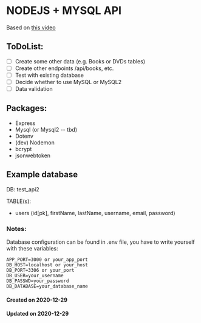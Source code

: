 # NODEJS + MYSQL API 

Based on [this video](https://www.youtube.com/watch?v=WfCJ3sHnLBM)

## ToDoList:
- [ ] Create some other data (e.g. Books or DVDs tables)
- [ ] Create other endpoints /api/books, etc.
- [ ] Test with existing database
- [ ] Decide whether to use MySQL or MySQL2
- [ ] Data validation  

## Packages:
- Express
- Mysql (or Mysql2 -- tbd)
- Dotenv
- (dev) Nodemon
- bcrypt
- jsonwebtoken

## Example database 
DB: test_api2

TABLE(s): 
- users (id[pk], firstName, lastName, username, email, password)


### Notes:
Database configuration can be found in .env file, you have to write yourself with these variables: 

```
APP_PORT=3000 or your_app_port
DB_HOST=localhost or your_host
DB_PORT=3306 or your_port
DB_USER=your_username
DB_PASSWD=your_password
DB_DATABASE=your_database_name 
```

#### Created on 2020-12-29
#### Updated on 2020-12-29